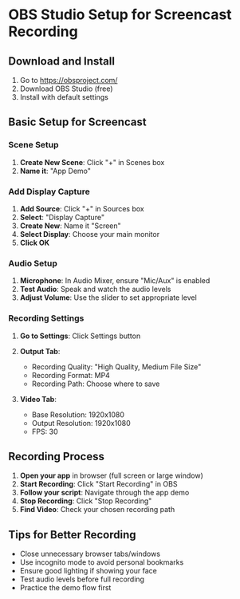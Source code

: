 # OBS Studio Setup for Screencast Recording

## Download and Install
1. Go to https://obsproject.com/
2. Download OBS Studio (free)
3. Install with default settings

## Basic Setup for Screencast

### Scene Setup
1. **Create New Scene**: Click "+" in Scenes box
2. **Name it**: "App Demo"

### Add Display Capture
1. **Add Source**: Click "+" in Sources box
2. **Select**: "Display Capture"
3. **Create New**: Name it "Screen"
4. **Select Display**: Choose your main monitor
5. **Click OK**

### Audio Setup
1. **Microphone**: In Audio Mixer, ensure "Mic/Aux" is enabled
2. **Test Audio**: Speak and watch the audio levels
3. **Adjust Volume**: Use the slider to set appropriate level

### Recording Settings
1. **Go to Settings**: Click Settings button
2. **Output Tab**:
   - Recording Quality: "High Quality, Medium File Size"
   - Recording Format: MP4
   - Recording Path: Choose where to save

3. **Video Tab**:
   - Base Resolution: 1920x1080
   - Output Resolution: 1920x1080
   - FPS: 30

## Recording Process
1. **Open your app** in browser (full screen or large window)
2. **Start Recording**: Click "Start Recording" in OBS
3. **Follow your script**: Navigate through the app demo
4. **Stop Recording**: Click "Stop Recording"
5. **Find Video**: Check your chosen recording path

## Tips for Better Recording
- Close unnecessary browser tabs/windows
- Use incognito mode to avoid personal bookmarks
- Ensure good lighting if showing your face
- Test audio levels before full recording
- Practice the demo flow first